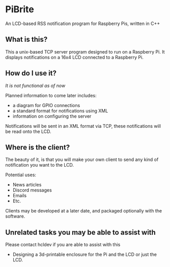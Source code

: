 # PiBrite
An LCD-based RSS notification program for Raspberry Pis, written in C++

## What is this?
This a unix-based TCP server program designed to run on a Raspberry Pi. It displays notifications on a 16x4 LCD connected to a Raspberry Pi.

## How do I use it?
*It is not functional as of now*

Planned information to come later includes:
- a diagram for GPIO connections
- a standard format for notifications using XML
- information on configuring the server

Notifications will be sent in an XML format via TCP, these notifications will be read onto the LCD.

## Where is the client?
The beauty of it, is that you will make your own client to send any kind of notification you want to the LCD.

Potential uses:
- News articles
- Discord messages
- Emails
- Etc.

Clients may be developed at a later date, and packaged optionally with the software.

## Unrelated tasks you may be able to assist with
Please contact hcldev if you are able to assist with this
- Designing a 3d-printable enclosure for the Pi and the LCD or just the LCD.
